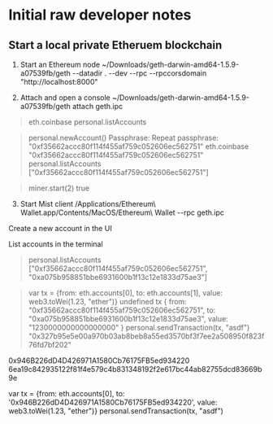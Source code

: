 # Initial raw developer notes

## Start a local private Etheruem blockchain

1. Start an Ethereum node
~/Downloads/geth-darwin-amd64-1.5.9-a07539fb/geth --datadir . --dev --rpc --rpccorsdomain "http://localhost:8000"

2. Attach and open a console
~/Downloads/geth-darwin-amd64-1.5.9-a07539fb/geth attach geth.ipc

> eth.coinbase
> personal.listAccounts

> personal.newAccount()
Passphrase: 
Repeat passphrase: 
"0xf35662accc80f114f455af759c052606ec562751"
> eth.coinbase
"0xf35662accc80f114f455af759c052606ec562751"
> personal.listAccounts
["0xf35662accc80f114f455af759c052606ec562751"]

> miner.start(2)
true

3. Start Mist client
/Applications/Ethereum\ Wallet.app/Contents/MacOS/Ethereum\ Wallet --rpc geth.ipc


Create a new account in the UI

List accounts in the terminal

> personal.listAccounts
["0xf35662accc80f114f455af759c052606ec562751", "0xa075b958851bbe6931600b1f13c12e1833d75ae3"]

> var tx = {from: eth.accounts[0], to: eth.accounts[1], value: web3.toWei(1.23, "ether")}
undefined
> tx
{
  from: "0xf35662accc80f114f455af759c052606ec562751",
  to: "0xa075b958851bbe6931600b1f13c12e1833d75ae3",
  value: "1230000000000000000"
}
> personal.sendTransaction(tx, "asdf")
"0x327b95e5e00a970b03ab8beb8a55ed3570bf3f7ee2a508950f823f76fd7bf202"
> 


0x946B226dD4D426971A1580Cb76175FB5ed934220
6ea19c842935122f81f4e579c4b831348192f2e617bc44ab82755dcd83669b9e

var tx = {from: eth.accounts[0], to: '0x946B226dD4D426971A1580Cb76175FB5ed934220', value: web3.toWei(1.23, "ether")}
personal.sendTransaction(tx, "asdf")

